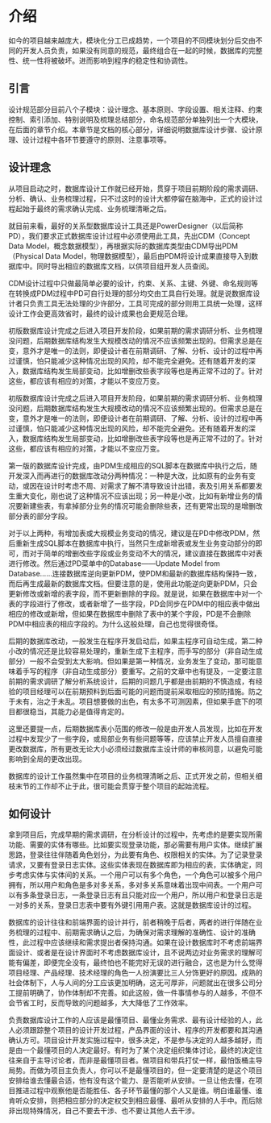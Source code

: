 # 介绍

如今的项目越来越庞大，模块化分工已成趋势，一个项目的不同模块划分后交由不同的开发人员负责，如果没有同意的规范，最终组合在一起的时候，数据库的完整性、统一性将被破坏。进而影响到程序的稳定性和协调性。

## 引言

设计规范部分目前八个子模块：设计理念、基本原则、字段设置、相关注释、约束控制、索引添加、特别说明及梳理总结部分，命名规范部分单独列出一个大模块，在后面的章节介绍。本章节是文档的核心部分，详细说明数据库设计步骤、设计原理、设计过程中各环节要遵守的原则、注意事项等。

## 设计理念

从项目启动之时，数据库设计工作就已经开始，贯穿于项目前期阶段的需求调研、分析、确认、业务梳理过程，只不过这时的设计大都停留在脑海中，正式的设计过程起始于最终的需求确认完成、业务梳理清晰之后。

就目前来看，最好的关系型数据库设计工具还是PowerDesigner（以后简称PD），我们要求正式数据库设计过程中必须使用此工具，先出CDM（Concept Data Model，概念数据模型），再根据实际的数据库类型由CDM导出PDM（Physical Data Model，物理数据模型），最后由PDM将设计成果直接导入到数据库中。同时导出相应的数据库文档，以供项目组开发人员查阅。

CDM设计过程中只做最简单必要的设计，约束、关系、主键、外键、命名规则等在转换成PDM过程中PD可自行处理的部分均交由工具自行处理。就是说数据库设计者只负责工具无法处理的少许部分，工具可完成的部分则用工具统一处理，这样设计工作会更高效省时，最终的设计成果也会更规范合理。

初版数据库设计完成之后进入项目开发阶段，如果前期的需求调研分析、业务梳理没问题，后期数据库结构发生大规模改动的情况不应该频繁出现的。但需求总是在变，意外才是唯一的法则，即便设计者在前期调研、了解、分析、设计的过程中再过谨慎，怕只能减少这种情况出现的风险，却不能完全避免。还有随着开发的深入，数据库结构发生局部变动，比如增删改些表字段等也是再正常不过的了。针对这些，都应该有相应的对策，才能以不变应万变。

初版数据库设计完成之后进入项目开发阶段，如果前期的需求调研分析、业务梳理没问题，后期数据库结构发生大规模改动的情况不应该频繁出现的。但需求总是在变，意外才是唯一的法则，即便设计者在前期调研、了解、分析、设计的过程中再过谨慎，怕只能减少这种情况出现的风险，却不能完全避免。还有随着开发的深入，数据库结构发生局部变动，比如增删改些表字段等也是再正常不过的了。针对这些，都应该有相应的对策，才能以不变应万变。

第一版的数据库设计完成，由PDM生成相应的SQL脚本在数据库中执行之后，随开发深入而再进行的数据库改动分两种情况：一种是大改，比如原有的业务有变动，或因在设计时考虑不周、对需求了解不清导致设计出错，表及引用关系都要发生重大变化，刚也说了这种情况不应该出现；另一种是小改，比如有新增业务的情况要新建些表，有拿掉部分业务的情况可能会删除些表，还有更常出现的是增删改部分表的部分字段。

对于以上两种，有增加表或大规模业务变动的情况，建议是在PD中修改PDM，然后重新生成SQL脚本在数据库中执行，当然只生成新增表或发生业务变动部分的即可，而对于简单的增删改些字段或业务变动不大的情况，建议直接在数据库中对表进行修改。然后通过PD菜单中的Database——Update Model from Database……连接数据库逆向更新PDM，使PDM和最新的数据库结构保持一致，而后再生成最新的数据库文档。但要注意的是，使用此功能逆向更新PDM，只会更新修改或新增的表字段，而不更新删除的字段。就是说，如果在数据库中对一个表的字段进行了修改，或者新增了一些字段，PD会同步在PDM中的相应表中做出相应的修改或新增，但如果在数据库中删除了表中的某个字段，PD是不会删除PDM中相应表的相应字段的。为什么这般处理，自己也觉得很奇怪。

后期的数据库改动，一般发生在程序开发启动后，如果主程序可自动生成，第二种小改的情况还是比较容易处理的，重新生成下主程序，而手写的部分（非自动生成部分）一般不会受到太大影响。但如果是第一种情况，业务发生了变动，那可能意味着手写的程序（非自动生成部分）要重写。之前的文章中也有提及，一定要注意前期的需求调研了解分析系统设计，后期的问题几乎都是由前期的不慎造成，有经验的项目经理可以在前期预料到后面可能的问题而提前采取相应的预防措施。防之于未有，治之于未乱。项目想要做的出色，有太多不可测因素，但如果手底下的项目都很稳当，其能力必是值得肯定的。

这里还要提一点，后期数据库表小范围的修改一般是由开发人员发现，比如在开发过程中发现少了一些字段，或局部业务有些问题等等，应该禁止开发人员擅自直接更改数据库，所有更改无论大小必须经过数据库主设计师的审核同意，以避免可能影响到全局的更改出现。

数据库的设计工作虽然集中在项目的业务梳理清晰之后、正式开发之前，但相关细枝末节的工作却不止于此，很可能会贯穿于整个项目的起始流程。

## 如何设计

拿到项目后，完成早期的需求调研，在分析设计的过程中，先考虑的是要实现所需功能、需要的实体有哪些。比如要实现登录功能，那必需要有用户实体。继续扩展思路，登录往往伴随着角色划分，为此要有角色、权限相关的实体。为了记录登录请求，又要有登录日志实体。这些实体表现在数据库即为相应的表，实体确定，同步考虑实体与实体间的关系。一个用户可以有多个角色，一个角色可以被多个用户拥有，所以用户和角色是多对多关系，多对多关系意味着出现中间表。一个用户可以有多条登录日志，一条登录日志有且只能对应一个用户，所以用户和登录日志是一对多的关系，登录日志表中要有外键引用用户表。这就是数据库设计的过程。

数据库的设计往往和前端界面的设计并行，前者稍晚于后者，两者的进行伴随在业务梳理的过程中、前期需求确认之后，为确保对需求理解的准确性、设计的准确性，此过程中应该继续和需求提出者保持沟通。如果在设计数据库时不考虑前端界面设计、或者是在设计界面时不考虑数据库设计，且不说两边对业务需求的理解可能有偏差，即便完全没有，最终怕也不能完好无误的进行融合，这也是为什么觉得项目经理、产品经理、技术经理的角色一人扮演要比三人分饰更好的原因。成熟的社会体制下，人与人间的分工应该更加明确，这无可厚非，问题就出在很多公司分工提前明确了，协作体制却不完善。如此这般，做一件事情参与的人越多，不但不会节省工时，反而导致的问题越多，大大降低了工作效率。

负责数据库设计工作的人应该是最懂项目、最懂业务需求、最有设计经验的人，此人必须跟踪整个项目的设计开发过程，产品界面的设计、程序的开发都要和其沟通确认方可。项目设计开发实施过程中，很多决定，不是参与决定的人越多越好，而是由一个最懂项目的人决定最好。有时为了某个决定组织集体讨论，最终的决定往往来自于主导讨论者，而非是最懂项目者。做项目和带兵打仗一样，最怕饭桶主导局势。而做为项目主负责人，你可以不是最懂项目的，但一定要清楚的是这个项目安排给谁去懂最合适，他有没有这个能力、是否能听从安排。一旦让他去懂，在项目推进过程中观察他是否能胜任、各子环节最懂的那个人又是谁。明白谁最懂、谁肯听众安排，则把相应部分的决定权交到相应最懂、最听从安排的人手中。而后除非出现特殊情况，自己不要去干涉、也不要让其他人去干涉。
